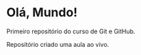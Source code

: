 # Olá, Mundo!
 Primeiro repositório do curso de Git e GitHub.

 Repositório criado uma aula ao vivo.
